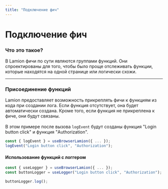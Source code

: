 ```yaml
---
title: "Подключение фич"
---
```


# Подключение фич

### Что это такое?

В Lamion фичи по сути являются группами функций.
Они спроектированы для того, чтобы было проще отслеживать функции, которые находятся на одной странице или логически схожи.

---

### Присоединение функций

Lamion предоставляет возможность прикреплять фичи к функциям из кода при создании лога.
Если функция отсутствует, она будет автоматически создана. Кроме того, если функция не прикреплена к фиче, они будут связаны.
\
\
В этом примере после вызова `logEvent` будут созданы функция "Login button click" и функция "Authorization".

```js
const { logEvent } = useBrowserLamion({ ... });
logEvent("Login button click", "Authorization");
```

#### Использование функций с логгером

```js
const { useLogger } = useBrowserLamion({ ... });
const buttonLogger = useLogger("Login button click", "Authorization");
```

```js
buttonLogger.log();
```
